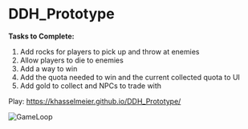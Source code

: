 # DDH_Prototype
**Tasks to Complete:**

1. Add rocks for players to pick up and throw at enemies
2. Allow players to die to enemies
3. Add a way to win
4. Add the quota needed to win and the current collected quota to UI
5. Add gold to collect and NPCs to trade with

Play: https://khasselmeier.github.io/DDH_Prototype/

![GameLoop](https://github.com/user-attachments/assets/b5c4edc8-9c54-4eef-aead-3ee9453e8f82)
